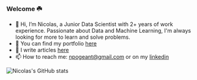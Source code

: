 ### Welcome ☘️

- 👋 Hi, I’m Nicolas, a Junior Data Scientist with 2+ years of work experience. Passionate about Data and Machine Learning, I'm always looking for more to learn and solve problems.
- 🔭 You can find my portfolio [here](https://www.npogeant.com/)
- 🌱 I write articles [here](https://npogeant.medium.com/)
- 📫 How to reach me: npogeant@gmail.com or on my [linkedin](https://www.linkedin.com/in/nicolaspogeant/)

![Nicolas's GitHub stats](https://github-readme-stats.vercel.app/api?username=npogeant&show_icons=true&hide=contribs,prs)
